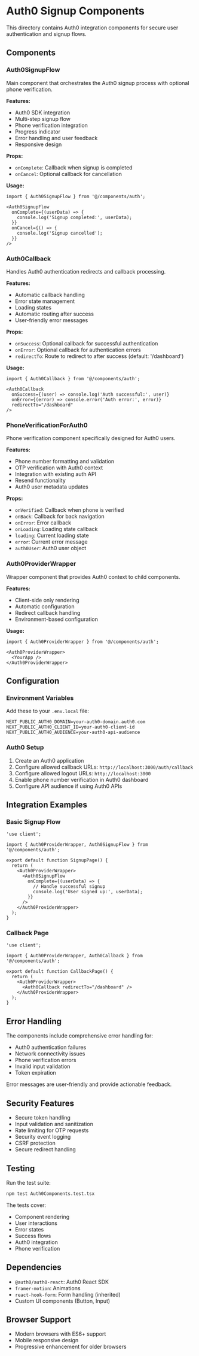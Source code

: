 # Auth0 Signup Components

This directory contains Auth0 integration components for secure user authentication and signup flows.

## Components

### Auth0SignupFlow
Main component that orchestrates the Auth0 signup process with optional phone verification.

**Features:**
- Auth0 SDK integration
- Multi-step signup flow
- Phone verification integration
- Progress indicator
- Error handling and user feedback
- Responsive design

**Props:**
- `onComplete`: Callback when signup is completed
- `onCancel`: Optional callback for cancellation

**Usage:**
```tsx
import { Auth0SignupFlow } from '@/components/auth';

<Auth0SignupFlow
  onComplete={(userData) => {
    console.log('Signup completed:', userData);
  }}
  onCancel={() => {
    console.log('Signup cancelled');
  }}
/>
```

### Auth0Callback
Handles Auth0 authentication redirects and callback processing.

**Features:**
- Automatic callback handling
- Error state management
- Loading states
- Automatic routing after success
- User-friendly error messages

**Props:**
- `onSuccess`: Optional callback for successful authentication
- `onError`: Optional callback for authentication errors
- `redirectTo`: Route to redirect to after success (default: '/dashboard')

**Usage:**
```tsx
import { Auth0Callback } from '@/components/auth';

<Auth0Callback
  onSuccess={(user) => console.log('Auth successful:', user)}
  onError={(error) => console.error('Auth error:', error)}
  redirectTo="/dashboard"
/>
```

### PhoneVerificationForAuth0
Phone verification component specifically designed for Auth0 users.

**Features:**
- Phone number formatting and validation
- OTP verification with Auth0 context
- Integration with existing auth API
- Resend functionality
- Auth0 user metadata updates

**Props:**
- `onVerified`: Callback when phone is verified
- `onBack`: Callback for back navigation
- `onError`: Error callback
- `onLoading`: Loading state callback
- `loading`: Current loading state
- `error`: Current error message
- `auth0User`: Auth0 user object

### Auth0ProviderWrapper
Wrapper component that provides Auth0 context to child components.

**Features:**
- Client-side only rendering
- Automatic configuration
- Redirect callback handling
- Environment-based configuration

**Usage:**
```tsx
import { Auth0ProviderWrapper } from '@/components/auth';

<Auth0ProviderWrapper>
  <YourApp />
</Auth0ProviderWrapper>
```

## Configuration

### Environment Variables
Add these to your `.env.local` file:

```env
NEXT_PUBLIC_AUTH0_DOMAIN=your-auth0-domain.auth0.com
NEXT_PUBLIC_AUTH0_CLIENT_ID=your-auth0-client-id
NEXT_PUBLIC_AUTH0_AUDIENCE=your-auth0-api-audience
```

### Auth0 Setup
1. Create an Auth0 application
2. Configure allowed callback URLs: `http://localhost:3000/auth/callback`
3. Configure allowed logout URLs: `http://localhost:3000`
4. Enable phone number verification in Auth0 dashboard
5. Configure API audience if using Auth0 APIs

## Integration Examples

### Basic Signup Flow
```tsx
'use client';

import { Auth0ProviderWrapper, Auth0SignupFlow } from '@/components/auth';

export default function SignupPage() {
  return (
    <Auth0ProviderWrapper>
      <Auth0SignupFlow
        onComplete={(userData) => {
          // Handle successful signup
          console.log('User signed up:', userData);
        }}
      />
    </Auth0ProviderWrapper>
  );
}
```

### Callback Page
```tsx
'use client';

import { Auth0ProviderWrapper, Auth0Callback } from '@/components/auth';

export default function CallbackPage() {
  return (
    <Auth0ProviderWrapper>
      <Auth0Callback redirectTo="/dashboard" />
    </Auth0ProviderWrapper>
  );
}
```

## Error Handling

The components include comprehensive error handling for:
- Auth0 authentication failures
- Network connectivity issues
- Phone verification errors
- Invalid input validation
- Token expiration

Error messages are user-friendly and provide actionable feedback.

## Security Features

- Secure token handling
- Input validation and sanitization
- Rate limiting for OTP requests
- Security event logging
- CSRF protection
- Secure redirect handling

## Testing

Run the test suite:
```bash
npm test Auth0Components.test.tsx
```

The tests cover:
- Component rendering
- User interactions
- Error states
- Success flows
- Auth0 integration
- Phone verification

## Dependencies

- `@auth0/auth0-react`: Auth0 React SDK
- `framer-motion`: Animations
- `react-hook-form`: Form handling (inherited)
- Custom UI components (Button, Input)

## Browser Support

- Modern browsers with ES6+ support
- Mobile responsive design
- Progressive enhancement for older browsers